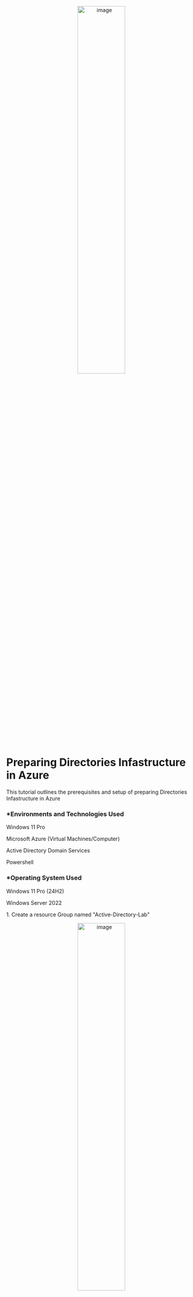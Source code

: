<p align="center"><img src="https://i.imgur.com/dXRfWvO.png height="50%" width="50%" alt="image"/>
<h1>Preparing Directories Infastructure in Azure</h1>
<p>This tutorial outlines the prerequisites and setup of preparing Directories Infastructure in Azure</p>

<h3>*Environments and Technologies Used</h3>
<p>Windows 11 Pro</p>
<p>Microsoft Azure (Virtual Machines/Computer)</p>
<p>Active Directory Domain Services</p>
<p>Powershell</p>

<h3>*Operating System Used</h3>
<p>Windows 11 Pro (24H2)</p>
<p>Windows Server 2022</p>


<p>1. Create a resource Group named "Active-Directory-Lab"</p>
<p align="center"><img src="https://i.imgur.com/EGS9GSh.png> height="50%" width="50%" alt="image"/>

<p>2. Create a Virtual Network. Set the resource group to Active-Directory-Lab. Name the Virtual Network "Active-Directory-VNet" and set it to your region. Then we can review and create.</p> <p align="center"><img src="https://i.imgur.com/rK1k14D.png> height="50%" width="50%" alt="image"/>

<p>3. Create a Domain Controller VM (Windows Server 2022) named "DC-1" When creating the Virtual machine for the resource we will be using "Active-Directory-Lab". Name the VM "DC-1" and set your region as the same in your your Virtual Network. For the image set it to Windows Server 2022 Datacenter: Azure Edition - x64 Gen2. For the size choose any option with two CPU's. After that we will set a username and password. Check both licensing boxes. Lastly, click next untili you land on the Networking page.    </p> 
<p align="left "><img src="https://i.imgur.com/mEfqan0.png" height="50%" width="50%" alt="image"/> <p align=" right "><img src="https://i.imgur.com/cfVkgvL.png height="50%" width="50%" alt="image"/>
 
<p>4. Set the Virtual network to "Active-Directory-VNet then review and create. </p>
<p align="center"><img src="https://i.imgur.com/1uesmdm.png" height="50%" width="50%" alt="image"/>

<p>5.Create another VM named "Client-1" When creating the Virtual machine for the resource we will be using "Active-Directory-Lab". Name the VM "DC-1" and set your region as the same in your your Virtual Network. For the image set it to Windows 11 Pro version 24H2 - x64 Gen2
 For the size choose any option with two CPU's. After that we will set a username and password. Check both licensing boxes. Lastly review and create.</p> <p align="center"><img src="https://i.imgur.com/bISQ2Al.png" height="50%" width="50%" alt="image"/>

<p>6.Go to Virutal Machines, set Domain Controller's NIC Private IP address to be static.To do this click on "DC-1">Go to Network Settings>Click Newtork interface / IP configuration>Go to ipconfig1>Set Private IP address settings to static and save.</p>  <p align="left"><img src="https://i.imgur.com/n3KFWkW.png" height="50%" width="50%" alt="image"/> <p align=" right "><img src="https://i.imgur.com/IlQbOxs.png height="50%" width="50%" alt="image"/>

<p>7. From the “osTicket-Installation-Files” folder, install VC_redist.x86.exe.</p>

<p>8. From the “osTicket-Installation-Files” folder, install MySQL 5.5.62 (mysql-5.5.62-win32.msi). And for the setup, select Typical Setup then Launch Configuration Wizard (after install) > Standard Configuration > Username: root & Password: root.</p>

<p>9. Open IIS as an Admin and Register PHP from within IIS (PHP Manager -> C:\PHP\php-cgi.exe)</p>
<p align="center"><img src="https://i.imgur.com/t5W1j1M.png" height="50%" width="50%" alt="image"/>

<p>10. Reload IIS (Open IIS, Stop and Start the server)</p>

<p>11. Install osTicket v1.15.8 - From the “osTicket-Installation-Files” folder, unzip “osTicket-v1.15.8.zip” and copy the “upload” folder into “c:\inetpub\wwwroot”. Within “c:\inetpub\wwwroot”, Rename “upload” to “osTicket”</p>

<p>12. Reload IIS (Open IIS, Stop and Start the server), Then Go to sites > Default > osTicketOn the right, click “Browse *:80”</p>

<p>13. Note that some extensions are not enabled, Go back to IIS, sites > Default > osTicket
<p>Double-click PHP Manager</p>
<p>Click “Enable or disable an extension”</p>
<p>Enable: php_imap.dll</p>
<p>Enable: php_intl.dll</p>
<p>Enable: php_opcache.dll</p>
<p>Refresh the osTicket site in your browser, observe the changes</p>
</p>

<p>14. Rename: ost-config.php - From: C:\inetpub\wwwroot\osTicket\include\ost-sampleconfig.php > To: C:\inetpub\wwwroot\osTicket\include\ost-config.php</p>

<p>15. Assign Permissions: ost-config.php, Disable inheritance > Remove All. then add New Permissions > Everyone > All</p>

<p>16. Continue Setting up osTicket in the browser (click Continue). Name: Helpdesk. Default email (receives email from customers)</p>

<p>17. From the “osTicket-Installation-Files” folder, install HeidiSQL. Open Heidi SQL. Then Create a new session, Input username and password: root/root. Then connect to the session and Create a database called “osTicket”</p>
<p align="center"><img src="https://i.imgur.com/i6DxKzM.png" height="50%" width="50%" alt="image"/>

<p>18. Continue Setting up osTicket in the browser
<p>MySQL Database: osTicket</p>
<p>MySQL Username: root</p>
<p>MySQL Password: root</p>
<p>Click “Install Now!”</p>
</p>

<p>19. Congratulations, hopefully it is installed with no errors!
Browse to your help desk login page: <i> http://localhost/osTicket/scp/login.php </i></p>
<p align="center"><img src="https://i.imgur.com/u6LDs8K.png" height="50%" width="50%" alt="image"/>

<p>20. End Users osTicket URL: <i>http://localhost/osTicket/<i/> </p>
<p align="center"><img src="https://i.imgur.com/dGWkdFJ.png" height="50%" width="50%" alt="image"/>

<h4>N.B: - Clean up - Delete: C:\inetpub\wwwroot\osTicket\setup. Also set Permissions to “Read” only: C:\inetpub\wwwroot\osTicket\include\ost-config.php</h4>

